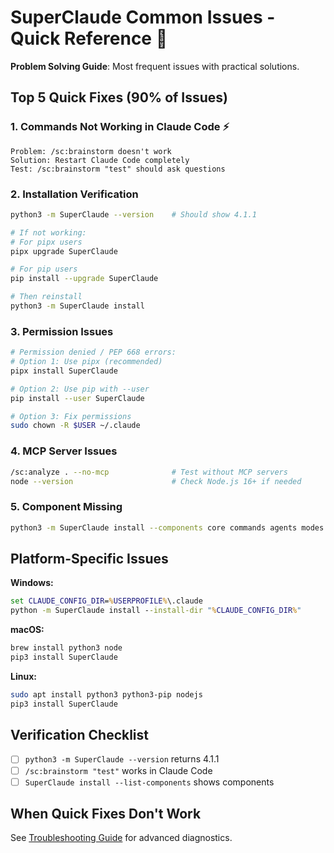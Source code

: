 # SuperClaude Common Issues - Quick Reference 🚀

**Problem Solving Guide**: Most frequent issues with practical solutions.

## Top 5 Quick Fixes (90% of Issues)

### 1. Commands Not Working in Claude Code ⚡
```
Problem: /sc:brainstorm doesn't work
Solution: Restart Claude Code completely
Test: /sc:brainstorm "test" should ask questions
```

### 2. Installation Verification
```bash
python3 -m SuperClaude --version    # Should show 4.1.1

# If not working:
# For pipx users
pipx upgrade SuperClaude

# For pip users
pip install --upgrade SuperClaude

# Then reinstall
python3 -m SuperClaude install
```

### 3. Permission Issues
```bash
# Permission denied / PEP 668 errors:
# Option 1: Use pipx (recommended)
pipx install SuperClaude

# Option 2: Use pip with --user
pip install --user SuperClaude

# Option 3: Fix permissions
sudo chown -R $USER ~/.claude
```

### 4. MCP Server Issues
```bash
/sc:analyze . --no-mcp              # Test without MCP servers
node --version                      # Check Node.js 16+ if needed
```

### 5. Component Missing
```bash
python3 -m SuperClaude install --components core commands agents modes --force
```

## Platform-Specific Issues

**Windows:**
```cmd
set CLAUDE_CONFIG_DIR=%USERPROFILE%\.claude
python -m SuperClaude install --install-dir "%CLAUDE_CONFIG_DIR%"
```

**macOS:**
```bash
brew install python3 node
pip3 install SuperClaude
```

**Linux:**
```bash
sudo apt install python3 python3-pip nodejs
pip3 install SuperClaude
```

## Verification Checklist
- [ ] `python3 -m SuperClaude --version` returns 4.1.1
- [ ] `/sc:brainstorm "test"` works in Claude Code
- [ ] `SuperClaude install --list-components` shows components

## When Quick Fixes Don't Work
See [Troubleshooting Guide](troubleshooting.md) for advanced diagnostics.